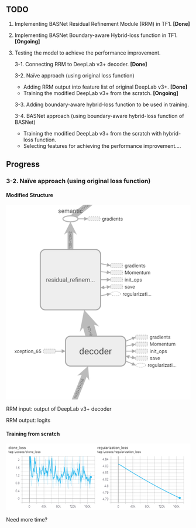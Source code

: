 ## TODO

1. Implementing BASNet Residual Refinement Module (RRM) in TF1. **[Done]**
2. Implementing BASNet Boundary-aware Hybrid-loss function in TF1. **[Ongoing]**
3. Testing the model to achieve the performance improvement.
    
    3-1. Connecting RRM to DeepLab v3+ decoder. **[Done]**
    
    3-2. Naïve approach (using original loss function)
    - Adding RRM output into feature list of original DeepLab v3+. **[Done]**
    - Training the modified DeepLab v3+ from the scratch. **[Ongoing]**
    
    3-3. Adding boundary-aware hybrid-loss function to be used in training.
    
    3-4. BASNet approach (using boundary-aware hybrid-loss function of BASNet)
    - Training the modified DeepLab v3+ from the scratch with hybrid-loss function.
    - Selecting features for achieving the performance improvement....


## Progress

### 3-2. Naïve approach (using original loss function)

#### Modified Structure

<center><img src="./img/rrm_ver2_structure.PNG"></center>

RRM input: output of DeepLab v3+ decoder

RRM output: logits


#### Training from scratch

<center><img src="./img/rrm_ver2_loss.PNG"></center>

Need more time?

